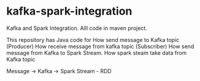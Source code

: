 # kafka-spark-integration
Kafka and Spark Integration. Alll code in maven project.

This repository has Java code for
  How send message to Kafka topic (Producer)
  How receive message from kafka topic (Subscriber)
  How send message from Kafka to Spark Stream.
  How spark steam take data from Kafka topic
  
  
  Message -> Kafka -> Spark Stream - RDD
  
